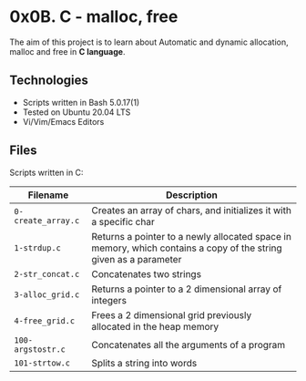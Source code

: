 # 0x0B. C - malloc, free

The aim of this project is to learn about Automatic and dynamic allocation, malloc and free in **C language**.

## Technologies
* Scripts written in Bash 5.0.17(1)
* Tested on Ubuntu 20.04 LTS
* Vi/Vim/Emacs Editors

## Files
Scripts written in C:

| Filename | Description |
| -------- | ----------- |
| `0-create_array.c` | Creates an array of chars, and initializes it with a specific char |
| `1-strdup.c` | Returns a pointer to a newly allocated space in memory, which contains a copy of the string given as a parameter |
| `2-str_concat.c` | Concatenates two strings |
| `3-alloc_grid.c` | Returns a pointer to a 2 dimensional array of integers |
| `4-free_grid.c` | Frees a 2 dimensional grid previously allocated in the heap memory |
| `100-argstostr.c` | Concatenates all the arguments of a program |
| `101-strtow.c` | Splits a string into words |
